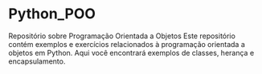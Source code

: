 # Python_POO

Repositório sobre Programação Orientada a Objetos
Este repositório contém exemplos e exercícios relacionados à programação orientada a objetos em Python. Aqui você encontrará exemplos de classes, herança e encapsulamento.
